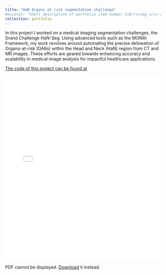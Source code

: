 ```yaml
---
title: "HaN Organs at risk segmentation challenge"
#excerpt: "Short description of portfolio item number 1<br/><img src='/images/500x300.png'>"
collection: portfolio
---
```

 In this project I worked on a medical imaging segmentation challenges, the Grand Challenge HaN-Seg. Using advanced tools such as the MONAI Framework, my work revolves around automating the precise delineation of Organs-at-risk (OARs) within the Head and Neck (HaN) region from CT and MR images. These efforts are geared towards enhancing accuracy and scalability in medical image analysis for impactful healthcare applications.

[The code of this project can be found at](https://github.com/SabCas/FoundationModel/blob/main/mtctvalidationtest.py)


<embed src="/assets/Foundation_Models.pdf" type="application/pdf" width="100%" height="600px" />
<p>PDF cannot be displayed. <a href="/assets/Foundation_Models.pdf">Download</a> it instead.</p>
</object>

